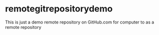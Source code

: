 # remotegitrepositorydemo
This is just a demo remote repository on GitHub.com for computer to as a remote repository
